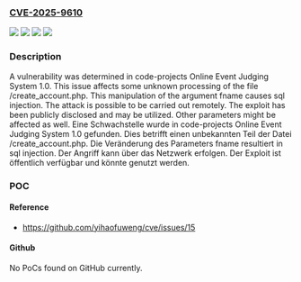 ### [CVE-2025-9610](https://cve.mitre.org/cgi-bin/cvename.cgi?name=CVE-2025-9610)
![](https://img.shields.io/static/v1?label=Product&message=Online%20Event%20Judging%20System&color=blue)
![](https://img.shields.io/static/v1?label=Version&message=1.0%20&color=brightgreen)
![](https://img.shields.io/static/v1?label=Vulnerability&message=Injection&color=brightgreen)
![](https://img.shields.io/static/v1?label=Vulnerability&message=SQL%20Injection&color=brightgreen)

### Description

A vulnerability was determined in code-projects Online Event Judging System 1.0. This issue affects some unknown processing of the file /create_account.php. This manipulation of the argument fname causes sql injection. The attack is possible to be carried out remotely. The exploit has been publicly disclosed and may be utilized. Other parameters might be affected as well.
Eine Schwachstelle wurde in code-projects Online Event Judging System 1.0 gefunden. Dies betrifft einen unbekannten Teil der Datei /create_account.php. Die Veränderung des Parameters fname resultiert in sql injection. Der Angriff kann über das Netzwerk erfolgen. Der Exploit ist öffentlich verfügbar und könnte genutzt werden.

### POC

#### Reference
- https://github.com/yihaofuweng/cve/issues/15

#### Github
No PoCs found on GitHub currently.

